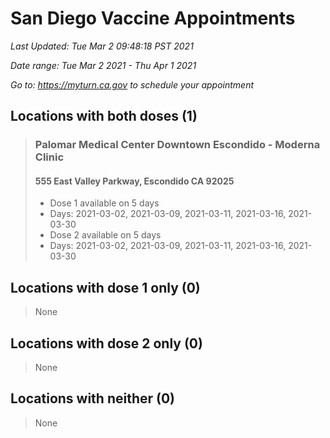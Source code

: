 # San Diego Vaccine Appointments
*Last Updated: Tue Mar 2 09:48:18 PST 2021*

*Date range: Tue Mar 2 2021 - Thu Apr 1 2021*

*Go to: <https://myturn.ca.gov> to schedule your appointment*


## Locations with both doses (1)

>### Palomar Medical Center Downtown Escondido - Moderna Clinic
>#### 555 East Valley Parkway, Escondido CA 92025
>- Dose 1 available on 5 days
>  - Days: 2021-03-02, 2021-03-09, 2021-03-11, 2021-03-16, 2021-03-30
>- Dose 2 available on 5 days
>  - Days: 2021-03-02, 2021-03-09, 2021-03-11, 2021-03-16, 2021-03-30

## Locations with dose 1 only (0)

>None

## Locations with dose 2 only (0)

>None

## Locations with neither (0)

>None

